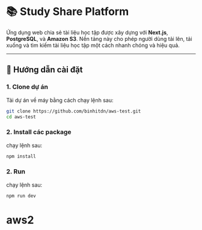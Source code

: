 # 📚 Study Share Platform

Ứng dụng web chia sẻ tài liệu học tập được xây dựng với **Next.js**, **PostgreSQL**, và **Amazon S3**. Nền tảng này cho phép người dùng tải lên, tải xuống và tìm kiếm tài liệu học tập một cách nhanh chóng và hiệu quả.

---

## 📂 Hướng dẫn cài đặt

### 1. Clone dự án
Tải dự án về máy bằng cách chạy lệnh sau:
```bash
git clone https://github.com/binhitdn/aws-test.git
cd aws-test
```
### 2. Install các package
 chạy lệnh sau:
```bash
npm install
```
### 2. Run
 chạy lệnh sau:
```bash
npm run dev
```









# aws2
